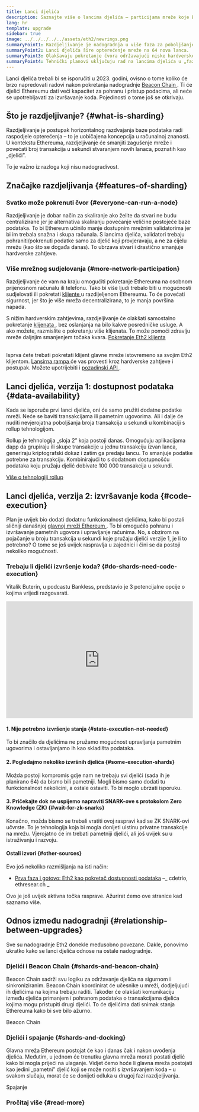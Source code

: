 ```yaml
---
title: Lanci djelića
description: Saznajte više o lancima djelića – particijama mreže koje Ethereumu daju veći kapacitet transakcija i olakšavaju rad.
lang: hr
template: upgrade
sidebar: true
image: ../../../../../assets/eth2/newrings.png
summaryPoint1: Razdjeljivanje je nadogradnja u više faza za poboljšanje skalabilnosti i kapaciteta Ethereuma.
summaryPoint2: Lanci djelića šire opterećenje mreže na 64 nova lanca.
summaryPoint3: Olakšavaju pokretanje čvora održavajući niske hardverske zahtjeve.
summaryPoint4: Tehnički planovi uključuju rad na lancima djelića u „fazi 1” i potencijalno u „fazi 2”.
---
```


<UpgradeStatus date="~2023">
    Lanci djelića trebali bi se isporučiti u 2023. godini, ovisno o tome koliko će brzo napredovati radovi nakon pokretanja nadogradnje <a href="/upgrades/beacon-chain/"> Beacon Chain </a>. Ti će djelići Ethereumu dati veći kapacitet za pohranu i pristup podacima, ali neće se upotrebljavati za izvršavanje koda. Pojedinosti o tome još se otkrivaju.
</UpgradeStatus>

## Što je razdjeljivanje? {#what-is-sharding}

Razdjeljivanje je postupak horizontalnog razdvajanja baze podataka radi raspodjele opterećenja – to je uobičajena koncepcija u računalnoj znanosti. U kontekstu Ethereuma, razdjeljivanje će smanjiti zagušenje mreže i povećati broj transakcija u sekundi stvaranjem novih lanaca, poznatih kao „djelići”.

To je važno iz razloga koji nisu nadogradivost.

## Značajke razdjeljivanja {#features-of-sharding}

### Svatko može pokrenuti čvor {#everyone-can-run-a-node}

Razdjeljivanje je dobar način za skaliranje ako želite da stvari ne budu centralizirane jer je alternativa skaliranju povećanje veličine postojeće baze podataka. To bi Ethereum učinilo manje dostupnim mrežnim validatorima jer bi im trebala snažna i skupa računala. S lancima djelića, validatori trebaju pohraniti/pokrenuti podatke samo za djelić koji provjeravaju, a ne za cijelu mrežu (kao što se događa danas). To ubrzava stvari i drastično smanjuje hardverske zahtjeve.

### Više mrežnog sudjelovanja {#more-network-participation}

Razdjeljivanje će vam na kraju omogućiti pokretanje Ethereuma na osobnom prijenosnom računalu ili telefonu. Tako bi više ljudi trebalo biti u mogućnosti sudjelovati ili pokretati [ klijente ](/developers/docs/nodes-and-clients/) u razdijeljenom Ethereumu. To će povećati sigurnost, jer što je više mreža decentralizirana, to je manja površina napada.

S nižim hardverskim zahtjevima, razdjeljivanje će olakšati samostalno pokretanje [ klijenata ](/developers/docs/nodes-and-clients/), bez oslanjanja na bilo kakve posredničke usluge. A ako možete, razmislite o pokretanju više klijenata. To može pomoći zdravlju mreže daljnjim smanjenjem točaka kvara. [ Pokretanje Eth2 klijenta](/eth2/get-involved/)

<br />

<InfoBanner isWarning={true}>
  Isprva ćete trebati pokretati klijent glavne mreže istovremeno sa svojim Eth2 klijentom. <a href="https://launchpad.ethereum.org" target="_blank"> Lansirna rampa </a> će vas provesti kroz hardverske zahtjeve i postupak. Možete upotrijebiti i <a href="/developers/docs/apis/backend/#available-libraries"> pozadinski API </a>.
</InfoBanner>

## Lanci djelića, verzija 1: dostupnost podataka {#data-availability}

Kada se isporuče prvi lanci djelića, oni će samo pružiti dodatne podatke mreži. Neće se baviti transakcijama ili pametnim ugovorima. Ali i dalje će nuditi nevjerojatna poboljšanja broja transakcija u sekundi u kombinaciji s rollup tehnologijom.

Rollup je tehnologija „sloja 2” koja postoji danas. Omogućuju aplikacijama dapp da grupiraju ili skupe transakcije u jednu transakciju izvan lanca, generiraju kriptografski dokaz i zatim ga predaju lancu. To smanjuje podatke potrebne za transakciju. Kombinirajući to s dodatnom dostupnošću podataka koju pružaju djelić dobivate 100 000 transakcija u sekundi.

[Više o tehnologiji rollup](/developers/docs/scaling/layer-2-rollups/#rollups)

## Lanci djelića, verzija 2: izvršavanje koda {#code-execution}

Plan je uvijek bio dodati dodatnu funkcionalnost djelićima, kako bi postali sličniji današnjoj [ glavnoj mreži Ethereum ](/glossary/#mainnet). To bi omogućilo pohranu i izvršavanje pametnih ugovora i upravljanje računima. No, s obzirom na pojačanje u broju transakcija u sekundi koje pružaju djelići verzije 1, je li to potrebno? O tome se još uvijek raspravlja u zajednici i čini se da postoji nekoliko mogućnosti.

### Trebaju li djelići izvršenje koda? {#do-shards-need-code-execution}

Vitalik Buterin, u podcastu Bankless, predstavio je 3 potencijalne opcije o kojima vrijedi razgovarati.

<iframe width="100%" height="315" src="https://www.youtube.com/embed/-R0j5AMUSzA?start=5841" frameborder="0" allow="accelerometer; autoplay; clipboard-write; encrypted-media; gyroscope; picture-in-picture" allowfullscreen mark="crwd-mark"></iframe>

#### 1. Nije potrebno izvršenje stanja {#state-execution-not-needed}

To bi značilo da djelićima ne pružamo mogućnost upravljanja pametnim ugovorima i ostavljanjamo ih kao skladišta podataka.

#### 2. Pogledajmo nekoliko izvršnih djelića {#some-execution-shards}

Možda postoji kompromis gdje nam ne trebaju svi djelići (sada ih je planirano 64) da bismo bili pametniji. Mogli bismo samo dodati tu funkcionalnost nekolicini, a ostale ostaviti. To bi moglo ubrzati isporuku.

#### 3. Pričekajte dok ne uspijemo napraviti SNARK-ove s protokolom Zero Knowledge (ZK) {#wait-for-zk-snarks}

Konačno, možda bismo se trebali vratiti ovoj raspravi kad se ZK SNARK-ovi učvrste. To je tehnologija koja bi mogla donijeti uistinu privatne transakcije na mrežu. Vjerojatno će im trebati pametniji djelići, ali još uvijek su u istraživanju i razvoju.

#### Ostali izvori {#other-sources}

Evo još nekoliko razmišljanja na isti način:

- [ Prva faza i gotovo: Eth2 kao pokretač dostupnosti podataka](https://ethresear.ch/t/phase-one-and-done-eth2-as-a-data-availability-engine/5269/8) –_ cdetrio, ethresear.ch _

Ovo je još uvijek aktivna točka rasprave. Ažurirat ćemo ove stranice kad saznamo više.

## Odnos između nadogradnji {#relationship-between-upgrades}

Sve su nadogradnje Eth2 donekle međusobno povezane. Dakle, ponovimo ukratko kako se lanci djelića odnose na ostale nadogradnje.

### Djelići i Beacon Chain {#shards-and-beacon-chain}

Beacon Chain sadrži svu logiku za održavanje djelića na sigurnom i sinkroniziranim. Beacon Chain koordinirat će učesnike u mreži, dodjeljujući ih djelićima na kojima trebaju raditi. Također će olakšati komunikaciju između djelića primanjem i pohranom podataka o transakcijama djelića kojima mogu pristupiti drugi djelići. To će djelićima dati snimak stanja Ethereuma kako bi sve bilo ažurno.

<ButtonLink to="/upgrades/beacon-chain/">Beacon Chain</ButtonLink>

### Djelići i spajanje {#shards-and-docking}

Glavna mreža Ethereum postojat će kao i danas čak i nakon uvođenja djelića. Međutim, u jednom će trenutku glavna mreža morati postati djelić kako bi mogla prijeći na ulaganje. Vidjet ćemo hoće li glavna mreža postojati kao jedini „pametni” djelić koji se može nositi s izvršavanjem koda – u svakom slučaju, morat će se donijeti odluka u drugoj fazi razdjeljivanja.

<ButtonLink to="/upgrades/merge/">Spajanje</ButtonLink>

<Divider />

### Pročitaj više {#read-more}

<Eth2ShardChainsList />
